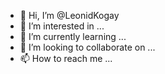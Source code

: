 - 👋 Hi, I’m @LeonidKogay
- 👀 I’m interested in ...
- 🌱 I’m currently learning ...
- 💞️ I’m looking to collaborate on ...
- 📫 How to reach me ...

<!---
LeonidKogay/LeonidKogay is a ✨ special ✨ repository because its `README.md` (this file) appears on your GitHub profile.
You can click the Preview link to take a look at your changes.
--->
